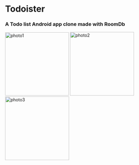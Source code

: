 # Todoister 
<h3>A Todo list Android app clone made with RoomDb</h3>
<div>
<img width="208" alt="photo1" src="https://user-images.githubusercontent.com/55309070/129507702-f985eb6d-da5b-45b2-b965-673bb4644e50.png">

<img width="209" alt="photo2" src="https://user-images.githubusercontent.com/55309070/129507711-bb05148e-b4f5-46bf-8998-728df6c1f525.png" >

<img width="209" alt="photo3" src="https://user-images.githubusercontent.com/55309070/129507717-956431a2-2bbd-4efb-a33a-4ddbb6f49108.png">
</div>

